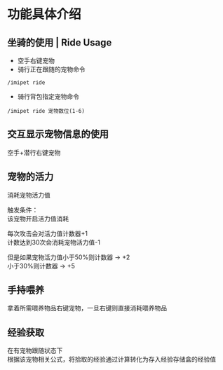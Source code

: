 # 功能具体介绍

## 坐骑的使用 \| Ride Usage <a id="&#x5750;&#x9A91;&#x7684;&#x4F7F;&#x7528;"></a>

* 空手右键宠物
* 骑行正在跟随的宠物命令

`/imipet ride`

* 骑行背包指定宠物命令

`/imipet ride 宠物数位(1-6)`

## 交互显示宠物信息的使用 <a id="&#x4EA4;&#x4E92;&#x663E;&#x793A;&#x5BA0;&#x7269;&#x4FE1;&#x606F;&#x7684;&#x4F7F;&#x7528;"></a>

空手+潜行右键宠物

## 宠物的活力 <a id="&#x5BA0;&#x7269;&#x7684;&#x6D3B;&#x529B;"></a>

消耗宠物活力值

触发条件：  
该宠物开启活力值消耗

每次攻击会对活力值计数器+1  
计数达到30次会消耗宠物活力值-1

但是如果宠物活力值小于50%则计数器 -&gt; +2  
小于30%则计数器 -&gt; +5

## 手持喂养 <a id="&#x624B;&#x6301;&#x5582;&#x517B;"></a>

拿着所需喂养物品右键宠物，一旦右键则直接消耗喂养物品

## 经验获取 <a id="&#x7ECF;&#x9A8C;&#x83B7;&#x53D6;"></a>

在有宠物跟随状态下  
根据该宠物相关公式，将拾取的经验通过计算转化为存入经验存储盒的经验值

